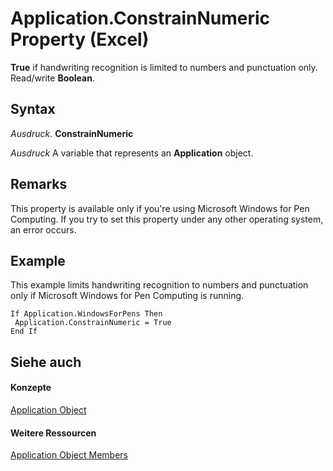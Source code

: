 
# Application.ConstrainNumeric Property (Excel)

 **True** if handwriting recognition is limited to numbers and punctuation only. Read/write **Boolean**.


## Syntax

 _Ausdruck_. **ConstrainNumeric**

 _Ausdruck_ A variable that represents an **Application** object.


## Remarks

This property is available only if you're using Microsoft Windows for Pen Computing. If you try to set this property under any other operating system, an error occurs.


## Example

This example limits handwriting recognition to numbers and punctuation only if Microsoft Windows for Pen Computing is running.


```
If Application.WindowsForPens Then 
 Application.ConstrainNumeric = True 
End If
```


## Siehe auch


#### Konzepte


[Application Object](19b73597-5cf9-4f56-8227-b5211f657f6f.md)
#### Weitere Ressourcen


[Application Object Members](http://msdn.microsoft.com/library/4cb9ca42-8d07-cc9c-2d80-4eb9a5921e1e%28Office.15%29.aspx)